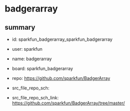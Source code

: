 # badgerarray
 
## summary 
* id: sparkfun_badgerarray_sparkfun_badgerarray
* user: sparkfun
* name: badgerarray
* board: sparkfun_badgerarray
* repo: https://github.com/sparkfun/BadgerArray



* src_file_repo_sch: 
* src_file_repo_sch_link: https://github.com/sparkfun/BadgerArray/tree/master/




